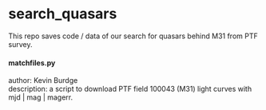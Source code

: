 # search_quasars
This repo saves code / data of our search for quasars behind M31 from PTF survey.
  
#### matchfiles.py
author: Kevin Burdge  
description: a script to download PTF field 100043 (M31) light curves with mjd | mag | magerr.  
